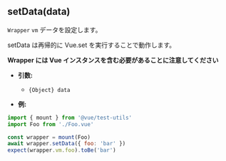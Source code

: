 ## setData(data)

`Wrapper` `vm` データを設定します。

setData は再帰的に Vue.set を実行することで動作します。

**Wrapper には Vue インスタンスを含む必要があることに注意してください**

- **引数:**

  - `{Object} data`

- **例:**

```js
import { mount } from '@vue/test-utils'
import Foo from './Foo.vue'

const wrapper = mount(Foo)
await wrapper.setData({ foo: 'bar' })
expect(wrapper.vm.foo).toBe('bar')
```
